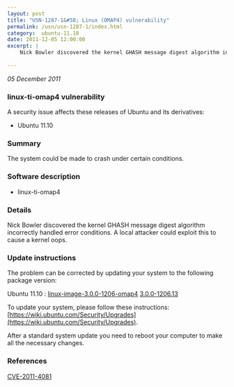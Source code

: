 ```yaml
---
layout: post
title: "USN-1287-1&#58; Linux (OMAP4) vulnerability"
permalink: /usn/usn-1287-1/index.html
category:  ubuntu-11.10
date: 2011-12-05 12:00:00
excerpt: |
    Nick Bowler discovered the kernel GHASH message digest algorithm incorrectly handled error conditions. A local attacker could exploit this to cause a kernel oops. 
    
--- 
```

 
 

*05 December 2011*

### linux-ti-omap4 vulnerability

A security issue affects these releases of Ubuntu and its derivatives:

* Ubuntu 11.10

### Summary

The system could be made to crash under certain conditions. 

### Software description

* linux-ti-omap4 

### Details

Nick Bowler discovered the kernel GHASH message digest algorithm incorrectly handled error conditions. A local attacker could exploit this to cause a kernel oops. 

### Update instructions

The problem can be corrected by updating your system to the following package version:

Ubuntu 11.10
 : [linux-image-3.0.0-1206-omap4](https://launchpad.net/ubuntu/+source/linux-ti-omap4) <span> [3.0.0-1206.13](https://launchpad.net/ubuntu/+source/linux-ti-omap4/3.0.0-1206.13) </span> 

To update your system, please follow these instructions: [https://wiki.ubuntu.com/Security/Upgrades](https://wiki.ubuntu.com/Security/Upgrades).

After a standard system update you need to reboot your computer to make all the necessary changes. 

### References

 
 [CVE-2011-4081](http://people.ubuntu.com/~ubuntu-security/cve/CVE-2011-4081)
 

